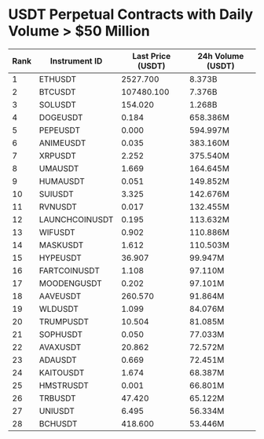 # USDT Perpetual Contracts with Daily Volume > $50 Million

| Rank | Instrument ID | Last Price (USDT) | 24h Volume (USDT) |
|------|---------------|-------------------|-------------------|
| 1 | ETHUSDT | 2527.700 | 8.373B |
| 2 | BTCUSDT | 107480.100 | 7.376B |
| 3 | SOLUSDT | 154.020 | 1.268B |
| 4 | DOGEUSDT | 0.184 | 658.386M |
| 5 | PEPEUSDT | 0.000 | 594.997M |
| 6 | ANIMEUSDT | 0.035 | 383.160M |
| 7 | XRPUSDT | 2.252 | 375.540M |
| 8 | UMAUSDT | 1.669 | 164.645M |
| 9 | HUMAUSDT | 0.051 | 149.852M |
| 10 | SUIUSDT | 3.325 | 142.676M |
| 11 | RVNUSDT | 0.017 | 132.455M |
| 12 | LAUNCHCOINUSDT | 0.195 | 113.632M |
| 13 | WIFUSDT | 0.902 | 110.886M |
| 14 | MASKUSDT | 1.612 | 110.503M |
| 15 | HYPEUSDT | 36.907 | 99.947M |
| 16 | FARTCOINUSDT | 1.108 | 97.110M |
| 17 | MOODENGUSDT | 0.202 | 97.101M |
| 18 | AAVEUSDT | 260.570 | 91.864M |
| 19 | WLDUSDT | 1.099 | 84.076M |
| 20 | TRUMPUSDT | 10.504 | 81.085M |
| 21 | SOPHUSDT | 0.050 | 77.033M |
| 22 | AVAXUSDT | 20.862 | 72.572M |
| 23 | ADAUSDT | 0.669 | 72.451M |
| 24 | KAITOUSDT | 1.674 | 68.387M |
| 25 | HMSTRUSDT | 0.001 | 66.801M |
| 26 | TRBUSDT | 47.420 | 65.122M |
| 27 | UNIUSDT | 6.495 | 56.334M |
| 28 | BCHUSDT | 418.600 | 53.446M |
